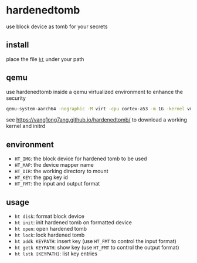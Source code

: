 # hardenedtomb

use block device as tomb for your secrets

## install

place the file [`ht`](ht) under your path

## qemu

use hardenedtomb inside a qemu virtualized environment to enhance the security

```sh
qemu-system-aarch64 -nographic -M virt -cpu cortex-a53 -m 1G -kernel vmlinux -initrd initramfs secrets.img
```

see <https://vang1ong7ang.github.io/hardenedtomb/> to download a working kernel and initrd

## environment

- `HT_IMG`: the block device for hardened tomb to be used
- `HT_MAP`: the device mapper name
- `HT_DIR`: the working directory to mount
- `HT_KEY`: the gpg key id
- `HT_FMT`: the input and output format

## usage

- `ht disk`: format block device
- `ht init`: init hardened tomb on formatted device
- `ht open`: open hardened tomb
- `ht lock`: lock hardened tomb
- `ht addk KEYPATH`: insert key (use `HT_FMT` to control the input format)
- `ht getk KEYPATH`: show key (use `HT_FMT` to control the output format)
- `ht lstk [KEYPATH]`: list key entries

